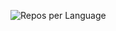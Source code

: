![Repos per Language](https://github-profile-summary-cards.vercel.app/api/cards/repos-per-language?username=mohizzatulhaqi&theme=dracula)
